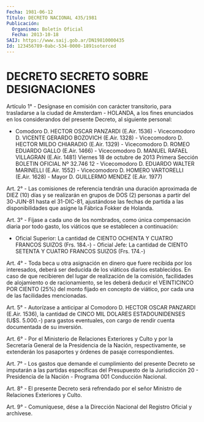 ```yaml
---
Fecha: 1981-06-12
Título: DECRETO NACIONAL 435/1981
Publicación:
  Organismo: Boletín Oficial
  Fecha: 2013-10-18
SAIJ: https://www.saij.gob.ar/DN19810000435
Id: 123456789-0abc-534-0000-1891soterced
---
```

# DECRETO SECRETO SOBRE DESIGNACIONES

<a id="1"></a>
Artículo 1° - Desígnase en comisión con carácter transitorio, para trasladarse a la ciudad de Amsterdam - HOLANDA, a los fines enunciados en los considerandos del presente Decreto, al siguiente personal:

- Comodoro D. HECTOR OSCAR PANZARDI (E.Air. 1536) - Vicecomodoro D. VICENTE GERARDO BOZOVICH (E.Air. 1328) - Vicecomodoro D. HECTOR MILDO CHIARADIO (E.Air. 1329) - Vicecomodoro D. ROMEO EDUARDO GALLO (E.Air. 1466) - Vicecomodoro D. MANUEL RAFAEL VILLAGRAN (E.Air. 1481) Viernes 18 de octubre de 2013 Primera Sección BOLETIN OFICIAL Nº 32.746 12 - Vicecomodoro D. EDUARDO WALTER MARINELLI (E.Air. 1552) - Vicecomodoro D. HOMERO VARTORELLI (E.Air. 1628) - Mayor D. GUILLERMO MENDEZ (E.Air. 1977)

<a id="2"></a>
Art. 2° - Las comisiones de referencia tendrán una duración aproximada de DIEZ (10) días y se realizarán en grupos de DOS (2) personas a partir del 30-JUN-81 hasta el 31-DIC-81, ajustándose las fechas de partida a las disponibilidades que asigne la Fábrica Fokker de Holanda.

<a id="3"></a>
Art. 3° - Fíjase a cada uno de los nombrados, como única compensación diaria por todo gasto, los viáticos que se establecen a continuación:

- Oficial Superior: La cantidad de CIENTO OCHENTA Y CUATRO FRANCOS SUIZOS (Frs. 184.-) - Oficial Jefe: La cantidad de CIENTO SETENTA Y CUATRO FRANCOS SUIZOS (Frs. 174.-)

<a id="4"></a>
Art. 4° - Toda beca u otra asignación en dinero que fuere recibida por los interesados, deberá ser deducida de los viáticos diarios establecidos. En caso de que recibieren del lugar de realización de la comisión, facilidades de alojamiento o de racionamiento, se les deberá deducir el VEINTICINCO POR CIENTO (25%) del monto fijado en concepto de viático, por cada una de las facilidades mencionadas.

<a id="5"></a>
Art. 5° - Autorízase a anticipar al Comodoro D. HECTOR OSCAR PANZARDI (E.Air. 1536), la cantidad de CINCO MIL DOLARES ESTADOUNIDENSES (U$S. 5.000.-) para gastos eventuales, con cargo de rendir cuenta documentada de su inversión.

<a id="6"></a>
Art. 6° - Por el Ministerio de Relaciones Exteriores y Culto y por la Secretaría General de la Presidencia de la Nación, respectivamente, se extenderán los pasaportes y órdenes de pasaje correspondientes.

<a id="7"></a>
Art. 7° - Los gastos que demande el cumplimiento del presente Decreto se imputarán a las partidas específicas del Presupuesto de la Jurisdicción 20 - Presidencia de la Nación - Programa 001 Conducción Nacional.

<a id="8"></a>
Art. 8° - El presente Decreto será refrendado por el señor Ministro de Relaciones Exteriores y Culto.

<a id="9"></a>
Art. 9° - Comuníquese, dése a la Dirección Nacional del Registro Oficial y archívese.